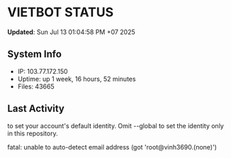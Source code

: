 # VIETBOT STATUS
**Updated**: Sun Jul 13 01:04:58 PM +07 2025

## System Info
- IP: 103.77.172.150
- Uptime: up 1 week, 16 hours, 52 minutes
- Files: 43665

## Last Activity

to set your account's default identity.
Omit --global to set the identity only in this repository.

fatal: unable to auto-detect email address (got 'root@vinh3690.(none)')
